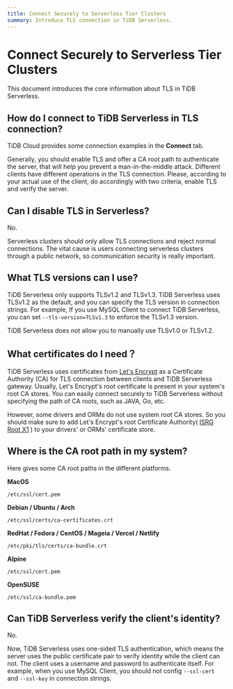 ```yaml
---
title: Connect Securely to Serverless Tier Clusters
summary: Introduce TLS connection in TiDB Serverless.
---
```


# Connect Securely to Serverless Tier Clusters

This document introduces the core information about TLS in TiDB Serverless.

## How do I connect to TiDB Serverless in TLS connection?

TiDB Cloud provides some connection examples in the **Connect** tab.

Generally, you should enable TLS and offer a CA root path to authenticate the server, that will help you prevent a man-in-the-middle attack. Different clients have different operations in the TLS connection. Please, according to your actual use of the client, do accordingly with two criteria, enable TLS and verify the server.

## Can I disable TLS in Serverless?

No.

Serverless clusters should only allow TLS connections and reject normal connections. The vital cause is users connecting serverless clusters through a public network, so communication security is really important.

## What TLS versions can I use?

TiDB Serverless only supports TLSv1.2 and TLSv1.3. TiDB Serverless uses TLSv1.2 as the default, and you can specify the TLS version in connection strings. For example, If you use MySQL Client to connect TiDB Serverless, you can set `--tls-version=TLSv1.3` to enforce the TLSv1.3 version.

TiDB Serverless does not allow you to manually use TLSv1.0 or TLSv1.2.

## What certificates do I need？

TiDB Serverless uses certificates from [Let's Encrypt](https://letsencrypt.org/) as a Certificate Authority (CA) for TLS connection between clients and TiDB Serverless gateway. Usually, Let's Encrypt's root certificate is present in your system's root CA stores. You can easily connect securely to TiDB Serverless without specifying the path of CA roots, such as JAVA, Go, etc.

However, some drivers and ORMs do not use system root CA stores. So you should make sure to add Let's Encrypt's root Certificate Authority( [ISRG Root X1](https://letsencrypt.org/certs/isrgrootx1.pem.txt) ) to your drivers' or ORMs' certificate store.

## Where is the CA root path in my system?

Here gives some CA root paths in the different platforms.

**MacOS**

```
/etc/ssl/cert.pem
```

**Debian / Ubuntu / Arch**
```
/etc/ssl/certs/ca-certificates.crt
```

**RedHat / Fedora / CentOS / Mageia / Vercel / Netlify**

```
/etc/pki/tls/certs/ca-bundle.crt
```

**Alpine**

```
/etc/ssl/cert.pem
```

**OpenSUSE**

```
/etc/ssl/ca-bundle.pem
```

## Can TiDB Serverless verify the client's identity?

No.

Now, TiDB Serverless uses one-sided TLS authentication, which means the server uses the public certificate pair to verify identity while the client can not. The client uses a username and password to authenticate itself. For example, when you use MySQL Client, you should not config `--ssl-cert` and `--ssl-key` in connection strings.